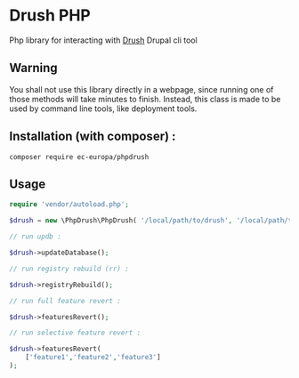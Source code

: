 # Drush PHP

Php library for interacting with [Drush](https://github.com/drush-ops/drush) Drupal cli tool
 
## Warning

You shall not use this library directly in a webpage, since running one of those
methods will take minutes to finish. Instead, this class is made to be used
by command line tools, like deployment tools.

## Installation **(with composer)** :

```
composer require ec-europa/phpdrush
```

## Usage

```php
require 'vendor/autoload.php';

$drush = new \PhpDrush\PhpDrush( '/local/path/to/drush', '/local/path/to/site' );

// run updb :

$drush->updateDatabase();

// run registry rebuild (rr) :

$drush->registryRebuild();

// run full feature revert :

$drush->featuresRevert();

// run selective feature revert :

$drush->featuresRevert(
    ['feature1','feature2','feature3']
);

```

